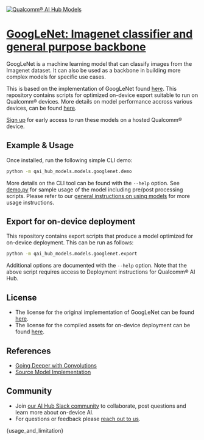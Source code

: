 [![Qualcomm® AI Hub Models](https://qaihub-public-assets.s3.us-west-2.amazonaws.com/qai-hub-models/quic-logo.jpg)](../../README.md)


# [GoogLeNet: Imagenet classifier and general purpose backbone](https://aihub.qualcomm.com/models/googlenet)

GoogLeNet is a machine learning model that can classify images from the Imagenet dataset. It can also be used as a backbone in building more complex models for specific use cases.

This is based on the implementation of GoogLeNet found
[here](https://github.com/pytorch/vision/blob/main/torchvision/models/googlenet.py). This repository contains scripts for optimized on-device
export suitable to run on Qualcomm® devices. More details on model performance
accross various devices, can be found [here](https://aihub.qualcomm.com/models/googlenet).

[Sign up](https://aihub.qualcomm.com/) for early access to run these models on
a hosted Qualcomm® device.


## Example & Usage


Once installed, run the following simple CLI demo:

```bash
python -m qai_hub_models.models.googlenet.demo
```
More details on the CLI tool can be found with the `--help` option. See
[demo.py](demo.py) for sample usage of the model including pre/post processing
scripts. Please refer to our [general instructions on using
models](../../#qai-hub-models) for more usage instructions.

## Export for on-device deployment

This repository contains export scripts that produce a model optimized for
on-device deployment. This can be run as follows:

```bash
python -m qai_hub_models.models.googlenet.export
```
Additional options are documented with the `--help` option. Note that the above
script requires access to Deployment instructions for Qualcomm® AI Hub.

## License
- The license for the original implementation of GoogLeNet can be found
  [here](https://github.com/pytorch/vision/blob/main/LICENSE).
- The license for the compiled assets for on-device deployment can be found [here](https://qaihub-public-assets.s3.us-west-2.amazonaws.com/qai-hub-models/Qualcomm+AI+Hub+Proprietary+License.pdf).

## References
* [Going Deeper with Convolutions](https://arxiv.org/abs/1409.4842)
* [Source Model Implementation](https://github.com/pytorch/vision/blob/main/torchvision/models/googlenet.py)

## Community
* Join [our AI Hub Slack community](https://join.slack.com/t/qualcommaihub-nac3926/shared_invite/zt-2d5zsmas3-Sj0Q9TzslueCjS31eXG2UA) to collaborate, post questions and learn more about on-device AI.
* For questions or feedback please [reach out to us](mailto:ai-hub-support@qti.qualcomm.com).

{usage_and_limitation}
